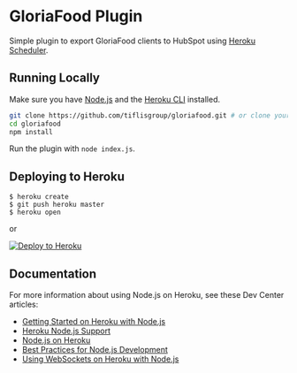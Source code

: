 # GloriaFood Plugin

Simple plugin to export GloriaFood clients to HubSpot using [Heroku Scheduler](https://devcenter.heroku.com/articles/scheduler).

## Running Locally

Make sure you have [Node.js](http://nodejs.org) and the [Heroku CLI](https://cli.heroku.com) installed.

```sh
git clone https://github.com/tiflisgroup/gloriafood.git # or clone your own fork
cd gloriafood
npm install
```

Run the plugin with `node index.js`.

## Deploying to Heroku

```
$ heroku create
$ git push heroku master
$ heroku open
```
or

[![Deploy to Heroku](https://www.herokucdn.com/deploy/button.png)](https://heroku.com/deploy)

## Documentation

For more information about using Node.js on Heroku, see these Dev Center articles:

- [Getting Started on Heroku with Node.js](https://devcenter.heroku.com/articles/getting-started-with-nodejs)
- [Heroku Node.js Support](https://devcenter.heroku.com/articles/nodejs-support)
- [Node.js on Heroku](https://devcenter.heroku.com/categories/nodejs)
- [Best Practices for Node.js Development](https://devcenter.heroku.com/articles/node-best-practices)
- [Using WebSockets on Heroku with Node.js](https://devcenter.heroku.com/articles/node-websockets)